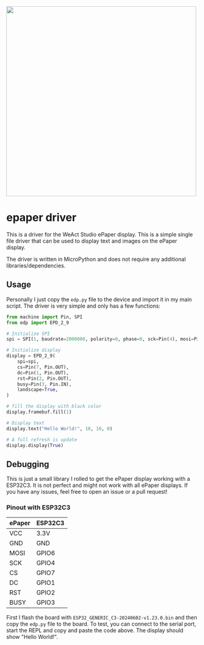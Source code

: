 <a href="https://www.aliexpress.us/item/3256804458201128.html">
<img src="https://github.com/user-attachments/assets/afe83db1-b2eb-48e1-92c2-445993f754f3" width="500"/>
</a>

# epaper driver

This is a driver for the WeAct Studio ePaper display. This is a simple single file driver that can be used to display text and images on the ePaper display. 

The driver is written in MicroPython and does not require any additional libraries/dependencies.

## Usage

Personally I just copy the `edp.py` file to the device and import it in my main script. The driver is very simple and only has a few functions:

```python
from machine import Pin, SPI
from edp import EPD_2_9

# Initialize SPI
spi = SPI(1, baudrate=2000000, polarity=0, phase=0, sck=Pin(4), mosi=Pin(6))

# Initialize display
display = EPD_2_9(
    spi=spi,
    cs=Pin(7, Pin.OUT),
    dc=Pin(1, Pin.OUT),
    rst=Pin(2, Pin.OUT),
    busy=Pin(3, Pin.IN),
    landscape=True,
)

# fill the display with black color
display.framebuf.fill(1)

# Display text
display.text("Hello World!", 10, 10, 0)

# A full refresh is update
display.display(True)
```


## Debugging

This is just a small library I rolled to get the ePaper display working with a ESP32C3. It is not perfect and might not work with all ePaper displays. If you have any issues, feel free to open an issue or a pull request!

### Pinout with ESP32C3

| ePaper | ESP32C3 |
| ------ | ------- |
| VCC    | 3.3V    |
| GND    | GND     |
| MOSI   | GPIO6   |
| SCK    | GPIO4   |
| CS     | GPIO7   |
| DC     | GPIO1   |
| RST    | GPIO2   |
| BUSY   | GPIO3   |
    
First I flash the board with `ESP32_GENERIC_C3-20240602-v1.23.0.bin` and then copy the `edp.py` file to the board. To test, you can connect to the serial port, start the REPL and copy and paste the code above. The display should show "Hello World!".
